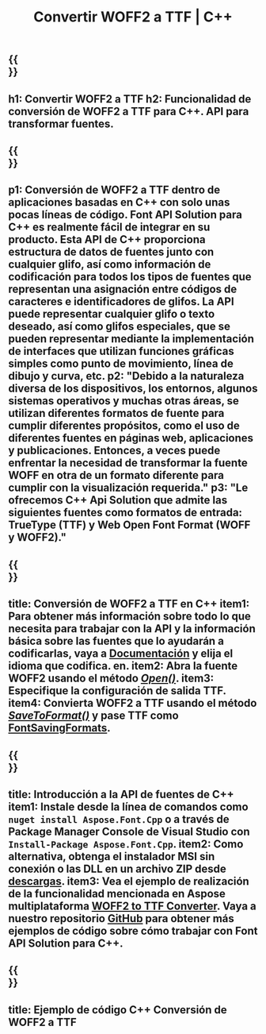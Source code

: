﻿---
translation: true
template: /_templates/conversion-child-cpp.md
title: Convertir WOFF2 a TTF | C++
description: Convierta fuentes WOFF2 a TTF usando esta API de C++. La función de conversión funciona en Windows y Linux, y en cualquier entorno de desarrollo que admita C++.
metakeywords: c++ WOFF2 a TTF, WOFF2 a TTF soluciones c++, WOFF2 a TTF font conerter cpp
url: /cpp/conversion/woff2-to-ttf/
family: font
platformtag: cpp
feature: conversion
otherformats: WOFF
---

{{<section banner>}}
---
h1: Convertir WOFF2 a TTF
h2: Funcionalidad de conversión de WOFF2 a TTF para C++. API para transformar fuentes.
---

{{<section overview>}}
---
p1: Conversión de WOFF2 a TTF dentro de aplicaciones basadas en С++ con solo unas pocas líneas de código. Font API Solution para С++ es realmente fácil de integrar en su producto. Esta API de C++ proporciona estructura de datos de fuentes junto con cualquier glifo, así como información de codificación para todos los tipos de fuentes que representan una asignación entre códigos de caracteres e identificadores de glifos. La API puede representar cualquier glifo o texto deseado, así como glifos especiales, que se pueden representar mediante la implementación de interfaces que utilizan funciones gráficas simples como punto de movimiento, línea de dibujo y curva, etc.
p2: "Debido a la naturaleza diversa de los dispositivos, los entornos, algunos sistemas operativos y muchas otras áreas, se utilizan diferentes formatos de fuente para cumplir diferentes propósitos, como el uso de diferentes fuentes en páginas web, aplicaciones y publicaciones. Entonces, a veces puede enfrentar la necesidad de transformar la fuente WOFF en otra de un formato diferente para cumplir con la visualización requerida."
p3: "Le ofrecemos С++ Api Solution que admite las siguientes fuentes como formatos de entrada: TrueType (TTF) y Web Open Font Format (WOFF y WOFF2)."
---

{{<section feature1>}}
---
title: Conversión de WOFF2 a TTF en C++
item1: Para obtener más información sobre todo lo que necesita para trabajar con la API y la información básica sobre las fuentes que lo ayudarán a codificarlas, vaya a [Documentación](https://docs.aspose.com/font/) y elija el idioma que codifica. en.
item2: Abra la fuente WOFF2 usando el método [*Open()*](https://reference.aspose.com/font/cpp/class/aspose.font.font#ac2387bf04ccb5bac51cf37984d4ebf33).
item3: Especifique la configuración de salida TTF.
item4: Convierta WOFF2 a TTF usando el método [*SaveToFormat()*](https://reference.aspose.com/font/cpp/class/aspose.font.font#a670ea97404fd72c2e51b0e8c543c8a45) y pase TTF como [FontSavingFormats](https://reference.aspose.com/font/cpp/namespace/aspose.font#a93d0dcc7c00f5c7027d60e14a5433c74).
---

{{<section feature2>}}
---
title: Introducción a la API de fuentes de C++
item1: Instale desde la línea de comandos como ```nuget install Aspose.Font.Cpp``` o a través de Package Manager Console de Visual Studio con ```Install-Package Aspose.Font.Cpp```.
item2: Como alternativa, obtenga el instalador MSI sin conexión o las DLL en un archivo ZIP desde [descargas](https://releases.aspose.com/font/cpp/).
item3: Vea el ejemplo de realización de la funcionalidad mencionada en Aspose multiplataforma [WOFF2 to TTF Converter](https://products.aspose.app/font/conversion/woff2-to-ttf). Vaya a nuestro repositorio [GitHub](https://github.com/aspose-font/Aspose.Font-Documentation/tree/master/cpp-examples) para obtener más ejemplos de código sobre cómo trabajar con Font API Solution para C++.
---

{{<section codeexample>}}
---
title: Ejemplo de código C++ Conversión de WOFF2 a TTF
---





